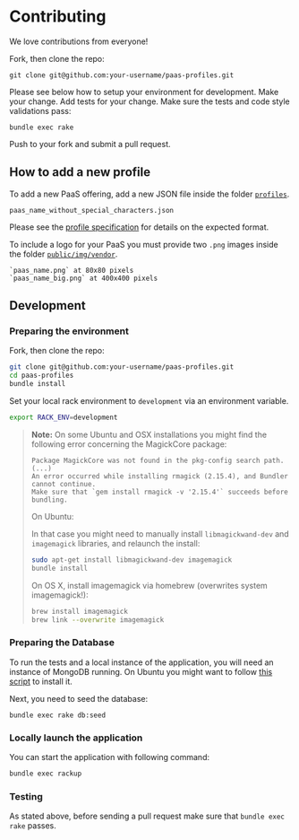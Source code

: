 # Contributing

We love contributions from everyone!

Fork, then clone the repo:

    git clone git@github.com:your-username/paas-profiles.git

Please see below how to setup your environment for development. 
Make your change. Add tests for your change. Make sure the tests and code style validations pass:

    bundle exec rake

Push to your fork and submit a pull request.

## How to add a new profile

To add a new PaaS offering, add a new JSON file inside the folder [`profiles`](/profiles/).

    paas_name_without_special_characters.json

Please see the [profile specification](README.md#profile-specification) for details on the expected format.

To include a logo for your PaaS you must provide two `.png` images inside the folder [`public/img/vendor`](/public/img/vendor).

    `paas_name.png` at 80x80 pixels
    `paas_name_big.png` at 400x400 pixels

## Development

### Preparing the environment

Fork, then clone the repo:

``` bash
git clone git@github.com:your-username/paas-profiles.git
cd paas-profiles
bundle install
```

Set your local rack environment to `development` via an environment variable.

``` bash
export RACK_ENV=development
```

> **Note:** On some Ubuntu and OSX installations you might find the following
> error concerning the MagickCore package:
>
> ```
> Package MagickCore was not found in the pkg-config search path.
> (...)
> An error occurred while installing rmagick (2.15.4), and Bundler cannot continue.
> Make sure that `gem install rmagick -v '2.15.4'` succeeds before bundling.
> ```
>
> On Ubuntu:
>
> In that case you might need to manually install `libmagickwand-dev`
> and `imagemagick` libraries, and relaunch the install:
>
> ``` bash
> sudo apt-get install libmagickwand-dev imagemagick
> bundle install
> ```
>
> On OS X, install imagemagick via homebrew (overwrites system imagemagick!): 
> ``` bash
> brew install imagemagick
> brew link --overwrite imagemagick
> ```

### Preparing the Database

To run the tests and a local instance of the application, you will
need an instance of MongoDB running. On Ubuntu you might want to
follow [this script](https://gist.github.com/rbf/4001e6cc6d74465803f3) to install it.

Next, you need to seed the database:

    bundle exec rake db:seed

### Locally launch the application

You can start the application with following command:

``` bash
bundle exec rackup
```

### Testing

As stated above, before sending a pull request make sure that `bundle exec rake` passes.
